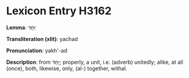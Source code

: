 # Lexicon Entry H3162

**Lemma**: יַחַד

**Transliteration (xlit)**: yachad

**Pronunciation**: yakh'-ad

**Description**:
from יָחַד; properly, a unit, i.e. (adverb) unitedly; alike, at all (once), both, likewise, only, (al-) together, withal.
